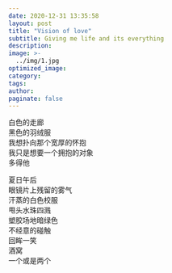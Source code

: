 ```yaml
---
date: 2020-12-31 13:35:58
layout: post
title: "Vision of love"
subtitle: Giving me life and its everything
description:
image: >-
  ../img/1.jpg
optimized_image:
category:
tags:
author:
paginate: false
---
```


白色的走廊<br>
黑色的羽绒服<br>
我想扑向那个宽厚的怀抱<br>
我只是想要一个拥抱的对象<br>
多得他

夏日午后<br>
眼镜片上残留的雾气<br>
汗蒸的白色校服<br>
甩头水珠四溅<br>
塑胶场地暗绿色<br>
不经意的碰触<br>
回眸一笑<br>
酒窝<br>
一个或是两个<br>

